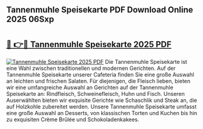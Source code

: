 ## Tannenmuhle Speisekarte PDF Download Online 2025 06Sxp

# <h2><a href="http://gccceg.nevu.top/?p=Tannenmuhle+Speisekarte">🔗 👉🔴 Tannenmuhle Speisekarte 2025 PDF</a></h2>

[![Tannenmuhle Speisekarte 2025 PDF](https://i.imgur.com/dBaPXMq.png)](http://gccceg.nevu.top/?p=Tannenmuhle+Speisekarte)
Die Tannenmuhle Speisekarte ist eine Wahl zwischen traditionellen und modernen Gerichten. Auf der Tannenmuhle Speisekarte unserer Cafeteria finden Sie eine große Auswahl an leichten und frischen Salaten. Für diejenigen, die Fleisch lieben, bieten wir eine umfangreiche Auswahl an Gerichten auf der Tannenmuhle Speisekarte an: Rindfleisch, Schweinefleisch, Huhn und Fisch. Unseren Auserwählten bieten wir exquisite Gerichte wie Schaschlik und Steak an, die auf Holzkohle zubereitet werden. Unsere Tannenmuhle Speisekarte umfasst eine große Auswahl an Desserts, von klassischen Torten und Kuchen bis hin zu exquisiten Crème Brûlée und Schokoladenkakees.
